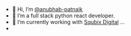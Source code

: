 - 👋 Hi, I’m [@anubhab-patnaik](https://github.com/codebotx)
- 👀 I’m a full stack python react developer.
- 🌱 I’m currently working with [Squbix Digital](https://squbix.com/) ...
- 

<!---
anubhab-patnaik/anubhab-patnaik is a ✨ special ✨ repository because its `README.md` (this file) appears on your GitHub profile.
You can click the Preview link to take a look at your changes.
--->
